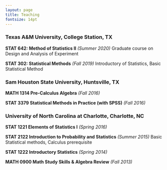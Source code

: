 ```yaml
---
layout: page
title: Teaching
fontsize: 14pt
---
```




### Texas A&M University, College Station, TX

**STAT 642: Method of Statistics II** *(Summer 2020)*
Graduate course on Design and Analysis of Experiment

**STAT 302: Statistical Methods** *(Fall 2019)*
Introductory of Statistics, Basic Statistical Method

### Sam Houston State University, Huntsville, TX
**MATH 1314 Pre-Calculus Algebra** *(Fall 2016)*

**STAT 3379 Statistical Methods in Practice (with
SPSS)**  *(Fall 2016)*


### University of North Carolina at Charlotte, Charlotte, NC
**STAT 1221 Elements of Statistics I** *(Spring 2016)*

**STAT 2122 Introduction to Probability and Statistics** *(Summer 2015)*
Basic Statistical methods, Calculus prerequisite

**STAT 1222 Introductory Statistics** *(Spring 2014)*

**MATH 0900 Math Study Skills & Algebra Review** *(Fall 2013)*


